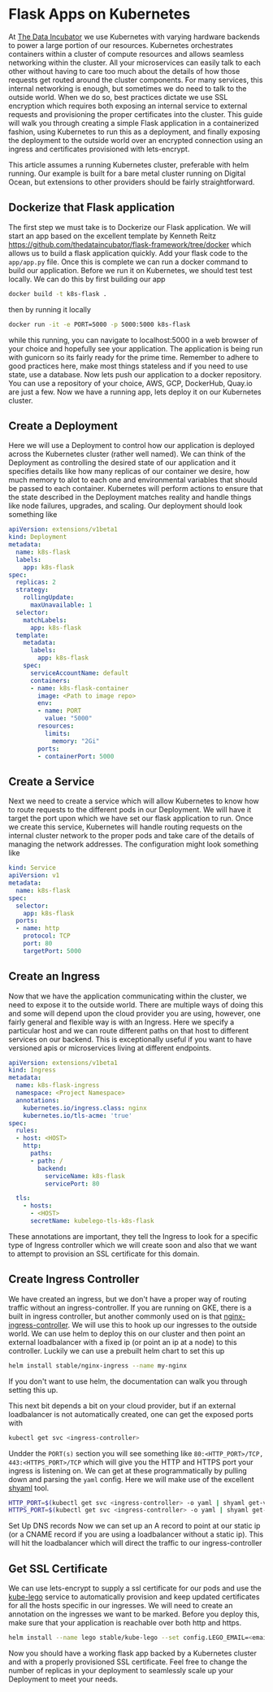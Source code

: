 # Flask Apps on Kubernetes

At [The Data Incubator](https://www.thedataincubator.com/) we use Kubernetes with varying hardware backends to power a large portion of our resources.  Kubernetes orchestrates containers within a cluster of compute resources and allows seamless networking within the cluster.  All your microservices can easily talk to each other without having to care too much about the details of how those requests get routed around the cluster components.  For many services, this internal networking is enough, but sometimes we do need to talk to the outside world.  When we do so, best practices dictate we use SSL encryption which requires both exposing an internal service to external requests and provisioning the proper certificates into the cluster.  This guide will walk you through creating a simple Flask application in a containerized fashion, using Kubernetes to run this as a deployment, and finally exposing the deployment to the outside world over an encrypted connection using an ingress and certificates provisioned with lets-encrypt.  

This article assumes a running Kubernetes cluster, preferable with helm running.  Our example is built for a bare metal cluster running on Digital Ocean, but extensions to other providers should be fairly straightforward.

## Dockerize that Flask application

The first step we must take is to Dockerize our Flask application.  We will start an app based on the excellent template by Kenneth Reitz https://github.com/thedataincubator/flask-framework/tree/docker  which allows us to build a flask application quickly.  Add your flask code to the `app/app.py` file.  Once this is complete we can run a docker command to build our application.  Before we run it on Kubernetes, we should test test locally.  We can do this by first building our app

```bash
docker build -t k8s-flask .
```

then by running it locally

```bash
docker run -it -e PORT=5000 -p 5000:5000 k8s-flask
```

while this running, you can navigate to localhost:5000 in a web browser of your choice and hopefully see your application.  The application is being run with gunicorn so its fairly ready for the prime time.  Remember to adhere to good practices here, make most things stateless and if you need to use state, use a database.  Now lets push our application to a docker repository.  You can use a repository of your choice, AWS, GCP, DockerHub, Quay.io are just a few.  Now we have a running app, lets deploy it on our Kubernetes cluster. 

## Create a Deployment

Here we will use a Deployment to control how our application is deployed across the Kubernetes cluster (rather well named).  We can think of the Deployment as controlling the desired state of our application and it specifies details like how many replicas of our container we desire, how much memory to alot to each one and environmental variables that should be passed to each container.  Kubernetes will perform actions to ensure that the state described in the Deployment matches reality and handle things like node failures, upgrades, and scaling.  Our deployment should look something like 

```yaml
apiVersion: extensions/v1beta1
kind: Deployment
metadata:
  name: k8s-flask
  labels:
    app: k8s-flask
spec:
  replicas: 2
  strategy: 
    rollingUpdate:
      maxUnavailable: 1
  selector:
    matchLabels:
      app: k8s-flask
  template:
    metadata:
      labels:
        app: k8s-flask
    spec:
      serviceAccountName: default
      containers:
      - name: k8s-flask-container
        image: <Path to image repo>
        env:
        - name: PORT
          value: "5000"
        resources:
          limits:
            memory: "2Gi"
        ports:
        - containerPort: 5000
```

## Create a Service

Next we need to create a service which will allow Kubernetes to know how to route requests to the different pods in our Deployment.  We will have it target the port upon which we have set our flask application to run.  Once we create this service, Kubernetes will handle routing requests on the internal cluster network to the proper pods and take care of the details of managing the network addresses.  The configuration might look something like 

```yaml
kind: Service
apiVersion: v1
metadata:
  name: k8s-flask
spec:
  selector:
    app: k8s-flask
  ports:
  - name: http
    protocol: TCP
    port: 80
    targetPort: 5000
```


## Create an Ingress
Now that we have the application communicating within the cluster, we need to expose it to the outside world.  There are multiple ways of doing this and some will depend upon the cloud provider you are using, however, one fairly general and flexible way is with an Ingress.  Here we specify a particular host and we can route different paths on that host to different services on our backend.  This is exceptionally useful if you want to have versioned apis or microservices living at different endpoints. 

```yaml
apiVersion: extensions/v1beta1
kind: Ingress
metadata:
  name: k8s-flask-ingress
  namespace: <Project Namespace>
  annotations:
    kubernetes.io/ingress.class: nginx
    kubernetes.io/tls-acme: 'true'
spec:
  rules:
  - host: <HOST>
    http:
      paths:
      - path: /
        backend:
          serviceName: k8s-flask
          servicePort: 80

  tls:
    - hosts:
      - <HOST>
      secretName: kubelego-tls-k8s-flask
```

These annotations are important, they tell the Ingress to look for a specific type of Ingress controller which we will create soon and also that we want to attempt to provision an SSL certificate for this domain.

## Create Ingress Controller
We have created an ingress, but we don't have a proper way of routing traffic without an ingress-controller.  If you are running on GKE, there is a built in ingress controller, but another commonly used on is that [nginx-ingress-controller](https://github.com/kubernetes/ingress-nginx).  We will use this to hook up our ingresses to the outside world.  We can use helm to deploy this on our cluster and then point an external loadbalancer with a fixed ip (or point an ip at a node) to this controller.  Luckily we can use a prebuilt helm chart to set this up

```bash
helm install stable/nginx-ingress --name my-nginx
```

If you don't want to use helm, the documentation can walk you through setting this up.

This next bit depends a bit on your cloud provider, but if an external loadbalancer is not automatically created, one can get the exposed ports with

```bash
kubectl get svc <ingress-controller>
```

Undder the `PORT(s)` section you will see something like `80:<HTTP_PORT>/TCP, 443:<HTTPS_PORT>/TCP` which will give you the HTTP and HTTPS port your ingress is listening on.  We can get at these programmatically by pulling down and parsing the `yaml` config.  Here we will make use of the excellent [shyaml](https://github.com/0k/shyaml) tool.

```bash
HTTP_PORT=$(kubectl get svc <ingress-controller> -o yaml | shyaml get-value spec.ports.0.nodePort)
HTTPS_PORT=$(kubectl get svc <ingress-controller> -o yaml | shyaml get-value spec.ports.1.nodePort)
```

Set Up DNS records
Now we can set up an A record to point at our static ip (or a CNAME record if you are using a loadbalancer without a static ip).  This will hit the loadbalancer which will direct the traffic to our ingress-controller

## Get SSL Certificate
We can use lets-encrypt to supply a ssl certificate for our pods and use the [kube-lego](https://github.com/jetstack/kube-lego) service to automatically provision and keep updated certificates for all the hosts specific in our ingresses.  We will need to create an annotation on the ingresses we want to be marked.  Before you deploy this, make sure that your application is reachable over both http and https.

```bash
helm install --name lego stable/kube-lego --set config.LEGO_EMAIL=<email> --set config.LEGO_URL=https://acme-v01.api.letsencrypt.org/directory
```

Now you should have a working flask app backed by a Kubernetes cluster and with a properly provisioned SSL certificate.  Feel free to change the number of replicas in your deployment to seamlessly scale up your Deployment to meet your needs.
